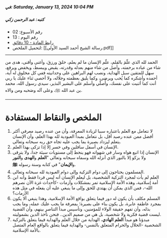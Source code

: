 <br>

##### في: Saturday, January 13, 2024 10:04 PM<br>
##### كتبه: عبد الرحمن زكي <br>
- رقم الأسبوع: 02<br>
- رقم اليوم : 13<br>
- [رابط المادة - 10 دقائق](https://t.me/c/2122546113/5)<br>
- لتحميل الملخص: [[رسالة الشيخ أحمد السيد الأولى.pdf]] 

---

الحمد لله الذي علّمَ بالقلم، علّم الإنسان ما لم يعلم، خلقَ ورزقَ، وأغنى وأقنى، هدى من شاء من عباده برحمته، وأضل من شاء منهم بعدله وقدرته، يقبض ويبسط، ويخفض ويرفع، سهل للمتقين سبل الهداية، ونصب لهم البراهين على وحدانيته ففي كل مخلوق له آية، أحمده وأشكره كما يُحب ويرضى، وكما يليق بعظمته وجلاله، ولا أحصي ثناء عليك يا ربي أنت كما أثنيت على نفسك، وأُصلّي وأسلم على البشير النذير، سيدي رسول الله، محمد بن عبد الله ﷺ، وعلى آله وصَحبه ومن والاه. 

***

# الملخص والنقاط المستفادة

1. لا نتعامل مع العلم باعتباره سببا لزيادة المعرفة، وأن من عنده رصيد معرفي أكثر أفضل ممن عنده رصيد أقل، بل نتعامل بمبدأ العبودية لله بهذا العلم، وأن الإنسان يتعلم ليزداد بصيرة بما يجب عليه تجاه حق ربه سبحانه وتعالى.
2. الإنسان في أسفل سافلين وفي خسر إلا إذا تزكى بهذا العلم.
3. الإنسان إذا اتبع هواه وسار في شهواته فهو ينحط إلى مستويات سيئة جدا، ولا يترقى ولا يزكو إلا بالنور الذي أنزله الله وسماه سبحانه وتعالى "**العلم** و**الهدى** و**النور** و**الإيمان**" في كتابه وسنة رسوله **ﷺ**.
4. المسلمون يحتاجون إلى دوام التزكية وإلى دوام العبودية لله سبحانه وتعالى.
5. العلم لم يأت لمجرد التزكية الشخصية، بل ليعلم الإنسان أنه ليس فردا فقط وأنه ابن أمة إسلامية، وهذه الأمة الإسلامية تمر بمشكلات وأزمات -كأحداث غزة الآن نصرهم الله-، فمن الذي يمكن أن يهتدي للحق وإلى ما ينبغي عليه أن يفعله في مثل هذه الأزمات؟
6. المسلم مكلف بأن يكون له دور فيما يتعلق بواقع الأمة الإسلامية، وهذا ينبغي ألا يكون بمجرد عاطفة عابرة، بل يكون بناء على بصيرة؛ بمعرفة ما يجب عليك عمله، وما يجب بذله، وأن تفهم حقيقة الولاء للمؤمنين، وتأسيس مبدأ التناصر بينهم، وأن القضية ليست قضية فكرية ولا شخصية، بل هي من صميم الدين.. فنحن نأخذ الدين بشموليته.
7. مبدؤنا هو مبدأ **العلم الهادي**، الهداية من خلال العلم والهداية فيما يتعلق بالتزكية الشخصية -الحلال والحرام المتعلق بالنفس- والهداية فيما يتعلق بالواقع العام المتصل بالأمة الإسلامية.